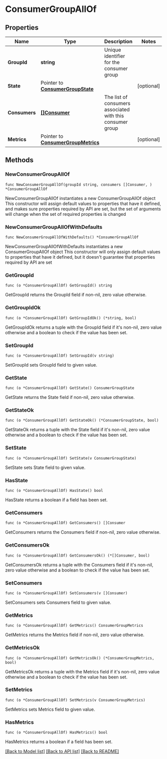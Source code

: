 # ConsumerGroupAllOf

## Properties

Name | Type | Description | Notes
------------ | ------------- | ------------- | -------------
**GroupId** | **string** | Unique identifier for the consumer group | 
**State** | Pointer to [**ConsumerGroupState**](ConsumerGroupState.md) |  | [optional] 
**Consumers** | [**[]Consumer**](Consumer.md) | The list of consumers associated with this consumer group | 
**Metrics** | Pointer to [**ConsumerGroupMetrics**](ConsumerGroupMetrics.md) |  | [optional] 


## Methods

### NewConsumerGroupAllOf

`func NewConsumerGroupAllOf(groupId string, consumers []Consumer, ) *ConsumerGroupAllOf`

NewConsumerGroupAllOf instantiates a new ConsumerGroupAllOf object
This constructor will assign default values to properties that have it defined,
and makes sure properties required by API are set, but the set of arguments
will change when the set of required properties is changed

### NewConsumerGroupAllOfWithDefaults

`func NewConsumerGroupAllOfWithDefaults() *ConsumerGroupAllOf`

NewConsumerGroupAllOfWithDefaults instantiates a new ConsumerGroupAllOf object
This constructor will only assign default values to properties that have it defined,
but it doesn't guarantee that properties required by API are set


### GetGroupId

`func (o *ConsumerGroupAllOf) GetGroupId() string`

GetGroupId returns the GroupId field if non-nil, zero value otherwise.

### GetGroupIdOk

`func (o *ConsumerGroupAllOf) GetGroupIdOk() (*string, bool)`

GetGroupIdOk returns a tuple with the GroupId field if it's non-nil, zero value otherwise
and a boolean to check if the value has been set.

### SetGroupId

`func (o *ConsumerGroupAllOf) SetGroupId(v string)`

SetGroupId sets GroupId field to given value.



### GetState

`func (o *ConsumerGroupAllOf) GetState() ConsumerGroupState`

GetState returns the State field if non-nil, zero value otherwise.

### GetStateOk

`func (o *ConsumerGroupAllOf) GetStateOk() (*ConsumerGroupState, bool)`

GetStateOk returns a tuple with the State field if it's non-nil, zero value otherwise
and a boolean to check if the value has been set.

### SetState

`func (o *ConsumerGroupAllOf) SetState(v ConsumerGroupState)`

SetState sets State field to given value.

### HasState

`func (o *ConsumerGroupAllOf) HasState() bool`

HasState returns a boolean if a field has been set.


### GetConsumers

`func (o *ConsumerGroupAllOf) GetConsumers() []Consumer`

GetConsumers returns the Consumers field if non-nil, zero value otherwise.

### GetConsumersOk

`func (o *ConsumerGroupAllOf) GetConsumersOk() (*[]Consumer, bool)`

GetConsumersOk returns a tuple with the Consumers field if it's non-nil, zero value otherwise
and a boolean to check if the value has been set.

### SetConsumers

`func (o *ConsumerGroupAllOf) SetConsumers(v []Consumer)`

SetConsumers sets Consumers field to given value.



### GetMetrics

`func (o *ConsumerGroupAllOf) GetMetrics() ConsumerGroupMetrics`

GetMetrics returns the Metrics field if non-nil, zero value otherwise.

### GetMetricsOk

`func (o *ConsumerGroupAllOf) GetMetricsOk() (*ConsumerGroupMetrics, bool)`

GetMetricsOk returns a tuple with the Metrics field if it's non-nil, zero value otherwise
and a boolean to check if the value has been set.

### SetMetrics

`func (o *ConsumerGroupAllOf) SetMetrics(v ConsumerGroupMetrics)`

SetMetrics sets Metrics field to given value.

### HasMetrics

`func (o *ConsumerGroupAllOf) HasMetrics() bool`

HasMetrics returns a boolean if a field has been set.



[[Back to Model list]](../README.md#documentation-for-models) [[Back to API list]](../README.md#documentation-for-api-endpoints) [[Back to README]](../README.md)

